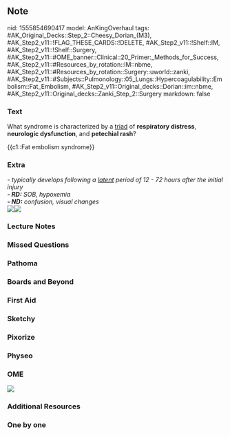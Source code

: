 ## Note
nid: 1555854690417
model: AnKingOverhaul
tags: #AK_Original_Decks::Step_2::Cheesy_Dorian_(M3), #AK_Step2_v11::!FLAG_THESE_CARDS::!DELETE, #AK_Step2_v11::!Shelf::IM, #AK_Step2_v11::!Shelf::Surgery, #AK_Step2_v11::#OME_banner::Clinical::20_Primer:_Methods_for_Success, #AK_Step2_v11::#Resources_by_rotation::IM::nbme, #AK_Step2_v11::#Resources_by_rotation::Surgery::uworld::zanki, #AK_Step2_v11::#Subjects::Pulmonology::05_Lungs::Hypercoagulability::Embolism::Fat_Embolism, #AK_Step2_v11::Original_decks::Dorian::im::nbme, #AK_Step2_v11::Original_decks::Zanki_Step_2::Surgery
markdown: false

### Text
What syndrome is characterized by a <u>triad</u> of <b>respiratory
distress</b>, <b>neurologic dysfunction</b>, and <b>petechial
rash</b>?
<div>
  {{c1::Fat embolism syndrome}}
</div>

### Extra
<div>
  <i>- typically develops following a <u>latent</u> period of 12 -
  72 hours after the initial injury</i>
</div>
<div>
  <i><b>- RD:</b> SOB, hypoxemia</i>
</div>
<div>
  <i><b>- ND:</b> confusion, visual changes</i>
</div><img src="fes.png"><img src="paste-444945726963713.jpg">

### Lecture Notes


### Missed Questions


### Pathoma


### Boards and Beyond


### First Aid


### Sketchy


### Pixorize


### Physeo


### OME
<div class="ome-widget">
  <a href="https://onlinemeded.org/spa/surgery?ref=anki"><img src=
  "_OME_AnkiFlashcards_Topic_2.png"></a>
</div>

### Additional Resources


### One by one

